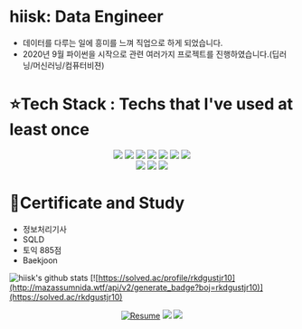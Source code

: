# hiisk: Data Engineer
- 데이터를 다루는 일에 흥미를 느껴 직업으로 하게 되었습니다.
- 2020년 9월 파이썬을 시작으로 관련 여러가지 프로젝트를 진행하였습니다.(딥러닝/머신러닝/컴퓨터비젼)


# :star:Tech Stack : Techs that I've used at least once


  <div align=center>
  <img src="https://img.shields.io/badge/python-3776AB?style=for-the-badge&logo=python&logoColor=white"> 
  <img src="https://img.shields.io/badge/oracle-F80000?style=for-the-badge&logo=oracle&logoColor=white">
  <img src="https://img.shields.io/badge/mysql-4479A1?style=for-the-badge&logo=mysql&logoColor=white">
  <img src="https://img.shields.io/badge/java-007396?style=for-the-badge&logo=java&logoColor=white"> 
  <img src="https://img.shields.io/badge/html-E34F26?style=for-the-badge&logo=html5&logoColor=white">
  <img src="https://img.shields.io/badge/c-00599C?style=for-the-badge&logo=c%2B%2B&logoColor=white">
  <img src="https://img.shields.io/badge/Android Studio-3DDC84?style=for-the-badge&logo=Android%20Studio&logoColor=white">	
  </div>
  
  
  <div align=center>
	
	
  <img src="https://img.shields.io/badge/github-181717?style=for-the-badge&logo=github&logoColor=white">
  <img src="https://img.shields.io/badge/amazonaws-232F3E?style=for-the-badge&logo=amazonaws&logoColor=white"> 
  <img src="https://img.shields.io/badge/slack-4A154B?style=for-the-badge&logo=slack&logoColor=white"> 
  </div>

# :star2:Certificate and Study
- 정보처리기사
- SQLD
- 토익 885점
- Baekjoon

![hiisk's github stats](https://github-readme-stats.vercel.app/api?username=hiisk&show_icons=true&theme=tokyonight) [![https://solved.ac/profile/rkdgustjr10](http://mazassumnida.wtf/api/v2/generate_badge?boj=rkdgustjr10)](https://solved.ac/rkdgustjr10)

  <div align=center>
	
  
  [![Resume](https://img.shields.io/badge/Resume-000000?style=flat-square&logo=AwesomeLists&link=https://programmers.co.kr/pr/rkdgustjr10_6484)](https://programmers.co.kr/pr/rkdgustjr10_6484) [<img  src="https://img.shields.io/badge/Blog-000000?style=flat-square&logo=Blogger&logoColor=white"/>](https://hiisk.tistory.com/) <img src="https://img.shields.io/badge/mail-EA4335?style=flat-square&logo=Gmail&logoColor=white"/></a>
  </div>
